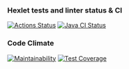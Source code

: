 ### Hexlet tests and linter status & CI
[![Actions Status](https://github.com/vladsmelianets/java-project-lvl3/workflows/hexlet-check/badge.svg)](https://github.com/vladsmelianets/java-project-lvl3/actions)
[![Java CI Status](https://github.com/vladsmelianets/java-project-lvl3/actions/workflows/java-ci.yml/badge.svg)](https://github.com/vladsmelianets/java-project-lvl3/actions/workflows/java-ci.yml)

### Code Climate
[![Maintainability](https://api.codeclimate.com/v1/badges/f38584e67886ea6a57ba/maintainability)](https://codeclimate.com/github/vladsmelianets/java-project-lvl3/maintainability)
[![Test Coverage](https://api.codeclimate.com/v1/badges/f38584e67886ea6a57ba/test_coverage)](https://codeclimate.com/github/vladsmelianets/java-project-lvl3/test_coverage)
